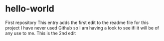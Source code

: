 # hello-world
First repository
This entry adds the first edit to the readme file for this project
I have never used Github so I am having a look to see ifi it will be of any use to me. This is the 2nd edit

